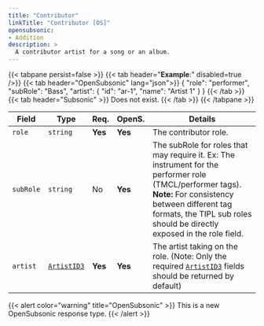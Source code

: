 ```yaml
---
title: "Contributor"
linkTitle: "Contributor [OS]"
opensubsonic:
- Addition
description: >
  A contributor artist for a song or an album.
---
```


{{< tabpane persist=false >}}
{{< tab header="**Example**:" disabled=true />}}
{{< tab header="OpenSubsonic" lang="json">}}
{
    "role": "performer",
    "subRole": "Bass",
    "artist": {
        "id": "ar-1",
        "name": "Artist 1"
    }
}
{{< /tab >}}
{{< tab header="Subsonic"  >}}
Does not exist.
{{< /tab >}}
{{< /tabpane >}}

| Field |  Type | Req. | OpenS. | Details |
| --- | --- | --- | --- | --- |
| `role` | `string` | **Yes** | **Yes**    | The contributor role. |
| `subRole` | `string` | No | **Yes**    | The subRole for roles that may require it. Ex: The instrument for the performer role (TMCL/performer tags). **Note:** For consistency between different tag formats, the TIPL sub roles should be directly exposed in the role field. |
| `artist` | [`ArtistID3`](../artistid3) | **Yes**  | **Yes**     | The artist taking on the role. (Note: Only the required [`ArtistID3`](../artistid3) fields should be returned by default)|

{{< alert color="warning" title="OpenSubsonic" >}}
This is a new OpenSubsonic response type.
{{< /alert >}}
